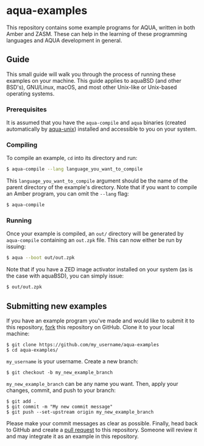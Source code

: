 # aqua-examples

This repository contains some example programs for AQUA, written in both Amber and ZASM.
These can help in the learning of these programming languages and AQUA development in general.

## Guide

This small guide will walk you through the process of running these examples on your machine.
This guide applies to aquaBSD (and other BSD's), GNU/Linux, macOS, and most other Unix-like or Unix-based operating systems.

### Prerequisites 

It is assumed that you have the `aqua-compile` and `aqua` binaries (created automatically by [aqua-unix](https://github.com/inobulles/aqua-unix)) installed and accessible to you on your system.

### Compiling

To compile an example, `cd` into its directory and run:

```sh
$ aqua-compile --lang language_you_want_to_compile
```

This `language_you_want_to_compile` argument should be the name of the parent directory of the example's directory.
Note that if you want to compile an Amber program, you can omit the `--lang` flag:

```sh
$ aqua-compile
```

### Running

Once your example is compiled, an `out/` directory will be generated by `aqua-compile` containing an `out.zpk` file.
This can now either be run by issuing:

```sh
$ aqua --boot out/out.zpk
```

Note that if you have a ZED image activator installed on your system (as is the case with aquaBSD), you can simply issue:

```sh
$ out/out.zpk
```

## Submitting new examples

If you have an example program you've made and would like to submit it to this repository, [fork](https://docs.github.com/en/github/getting-started-with-github/fork-a-repo) this repository on GitHub.
Clone it to your local machine:

```
$ git clone https://github.com/my_username/aqua-examples
$ cd aqua-examples/
```

`my_username` is your username.
Create a new branch:

```
$ git checkout -b my_new_example_branch
```

`my_new_example_branch` can be any name you want.
Then, apply your changes, commit, and push to your branch:

```
$ git add .
$ git commit -m "My new commit message"
$ git push --set-upstream origin my_new_example_branch
```

Please make your commit messages as clear as possible.
Finally, head back to GitHub and create a [pull request](https://docs.github.com/en/github/collaborating-with-issues-and-pull-requests/creating-a-pull-request) to this repository.
Someone will review it and may integrate it as an example in this repository.
